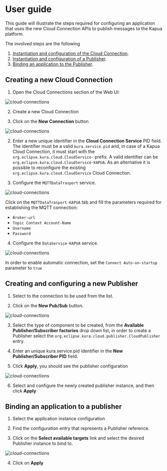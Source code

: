 # User guide

This guide will illustrate the steps required for configuring an application that uses the new Cloud Connection APIs to publish messages to the Kapua platform.

The involved steps are the following

1. [Instantiation and configuration of the Cloud Connection](#creating-a-new-cloud-connection).
2. [Instantiation and configuration of a Publisher](#creating-and-configuring-a-new-publisher).
3. [Binding an application to the Publisher](#binding-an-application-to-a-publisher).

## Creating a new Cloud Connection

1. Open the Cloud Connections section of the Web UI:

![cloud-connections](https://s3-us-west-2.amazonaws.com/kura-repo/kura-github-wiki-images/generic-cloud-services/cloud-connections-user-1.png)

2. Create a new Cloud Connection

  1. Click on the **New Connection** button

  ![cloud-connections](https://s3-us-west-2.amazonaws.com/kura-repo/kura-github-wiki-images/generic-cloud-services/cloud-connections-user-2.png)

  2. Enter a new unique identifier in the **Cloud Connection Service** PID field. The identifier must be a valid `kura.service.pid` and, in case of a Kapua Cloud Connection, it must start with the `org.eclipse.kura.cloud.CloudService-` prefix. A valid identifier can be `org.eclipse.kura.cloud.CloudService-KAPUA`. As an alternative it is possible to reconfigure the existing `org.eclipse.kura.cloud.CloudService` Cloud Connection.

  3. Configure the `MQTTDataTrasport` service.

  ![cloud-connections](https://s3-us-west-2.amazonaws.com/kura-repo/kura-github-wiki-images/generic-cloud-services/cloud-connections-user-3.png)

  Click on the `MQTTDataTrasport-KAPUA` tab and fill the parameters required for establishing the MQTT connection:

  * `Broker-url`
  * `Topic Context Account-Name`
  * `Username`
  * `Password`

  4. Configure the `DataService-KAPUA` service.

  ![cloud-connections](https://s3-us-west-2.amazonaws.com/kura-repo/kura-github-wiki-images/generic-cloud-services/cloud-connections-user-4.png)

   In order to enable automatic connection, set the `Connect Auto-on-startup` parameter to `true`

## Creating and configuring a new Publisher

  1. Select to the connection to be used from the list.

  2. Click on the **New Pub/Sub** button.

  ![cloud-connections](https://s3-us-west-2.amazonaws.com/kura-repo/kura-github-wiki-images/generic-cloud-services/cloud-connections-user-5.png)

  3. Select the type of component to be created, from the **Available Publisher/Subscriber factories** drop down list, in order to create a Publisher
  select the `org.eclipse.kura.cloud.publisher.CloudPublisher` entry.

  4. Enter an unique kura.service.pid identifier in the **New Publisher/Subscriber PID** field.

  5. Click **Apply**, you should see the publisher configuration

  ![cloud-connections](https://s3-us-west-2.amazonaws.com/kura-repo/kura-github-wiki-images/generic-cloud-services/cloud-connections-user-6.png)

  6. Select and configure the newly created publisher instance, and then click **Apply**

## Binding an application to a publisher

  1. Select the application instance configuration

  2. Find the configuration entry that represents a Publisher reference.

  3. Click on the **Select available targets** link and select the desired Publisher instance to bind to.

  ![cloud-connections](https://s3-us-west-2.amazonaws.com/kura-repo/kura-github-wiki-images/generic-cloud-services/cloud-connections-user-7.png)

  4. Click on **Apply**
